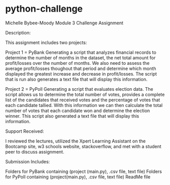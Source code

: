 # python-challenge

Michelle Bybee-Moody 
Module 3 Challenge Assignment

Description:

This assignment includes two projects:

Project 1 = PyBank
Generating a script that analyzes financial records to determine the number of months in the dataset, the net total amount for profit/losses over the number of months. We also need to assess the average profit/losses thoughout that period and determine which month displayed the greatest increase and decrease in profit/losses. The script that is run also generates a text file that will display this information. 

Project 2 = PyPoll
Generating a script that evaluates election data. The script allows us to determine the total number of votes, provides a complete list of the candidates that received votes and the percentage of votes that each candidate tallied. With this information we can then calculate the total number of votes that each candidate won and determine the election winner. This script also generated a text file that will display this information.

Support Received:

I reviewed the lectures, utilized the Xpert Learning Assistant on the Bootcamp site, w3 schools website, stackoverflow, and met with a student peer to discuss assignment. 

Submission Includes:

Folders for PyBank containing (project (main.py), .csv file, text file)
Folders for PyPoll containing (project(main.py), .csv file, text file)
ReadMe file
